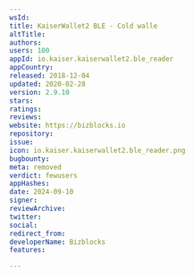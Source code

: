 ```yaml
---
wsId: 
title: KaiserWallet2 BLE - Cold walle
altTitle: 
authors: 
users: 100
appId: io.kaiser.kaiserwallet2.ble_reader
appCountry: 
released: 2018-12-04
updated: 2020-02-28
version: 2.9.10
stars: 
ratings: 
reviews: 
website: https://bizblocks.io
repository: 
issue: 
icon: io.kaiser.kaiserwallet2.ble_reader.png
bugbounty: 
meta: removed
verdict: fewusers
appHashes: 
date: 2024-09-10
signer: 
reviewArchive: 
twitter: 
social: 
redirect_from: 
developerName: Bizblocks
features: 

---
```


